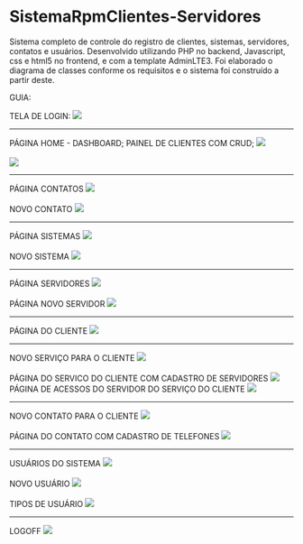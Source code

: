 # SistemaRpmClientes-Servidores
Sistema completo de controle do registro de clientes, sistemas, servidores, contatos e usuários. Desenvolvido utilizando PHP no backend, Javascript, css e html5 no frontend, e com a template AdminLTE3. Foi elaborado o diagrama de classes conforme os requisitos e o sistema foi construído a partir deste.

GUIA:

TELA DE LOGIN:
<img src="capturas_readMe/login.PNG">

<hr>

PÁGINA HOME - DASHBOARD; PAINEL DE CLIENTES COM CRUD;
<img src="capturas_readMe/home.PNG">
<br>
<br>
<img src="capturas_readMe/home2.PNG">

<hr>

PÁGINA CONTATOS
<img src="capturas_readMe/contato.PNG">
<br>
<br>
NOVO CONTATO
<img src="capturas_readMe/novoContato.PNG">

<hr>

PÁGINA SISTEMAS
<img src="capturas_readMe/sistema.PNG">
<br>
<br>
NOVO SISTEMA
<img src="capturas_readMe/novoSistema.PNG">

<hr>

PÁGINA SERVIDORES
<img src="capturas_readMe/servidor.PNG">
<br>
<br>
PÁGINA NOVO SERVIDOR
<img src="capturas_readMe/novoServidor.PNG">

<hr>

PÁGINA DO CLIENTE
<img src="capturas_readMe/paginaCliente.PNG">

<hr>

NOVO SERVIÇO PARA O CLIENTE
<img src="capturas_readMe/novoServicoCliente.PNG">
<br>
<br>
PÁGINA DO SERVICO DO CLIENTE COM CADASTRO DE SERVIDORES
<img src="capturas_readMe/servicoCliente.PNG">
<br>
PÁGINA DE ACESSOS DO SERVIDOR DO SERVIÇO DO CLIENTE
<img src="capturas_readMe/acessos.PNG">


<hr>

NOVO CONTATO PARA O CLIENTE
<img src="capturas_readMe/contatoCliente.PNG">
<br>
<br>
PÁGINA DO CONTATO COM CADASTRO DE TELEFONES
<img src="capturas_readMe/novoContato.PNG">

<hr>

USUÁRIOS DO SISTEMA
<img src="capturas_readMe/usuarios.PNG">
<br>
<br>
NOVO USUÁRIO
<img src="capturas_readMe/novoUsuario.PNG">
<br>
<br>
TIPOS DE USUÁRIO
<img src="capturas_readMe/tipoUsuarios.PNG">

<hr>

LOGOFF
<img src="capturas_readMe/sair.PNG">

